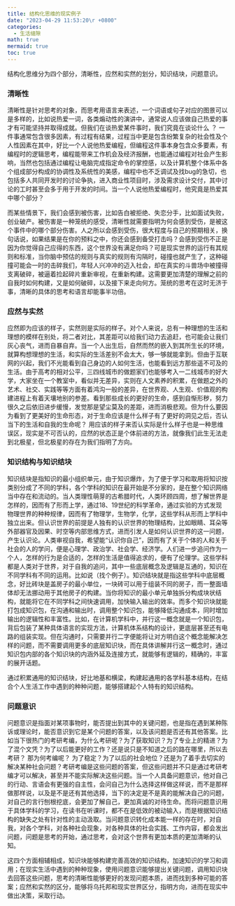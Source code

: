 ```yaml
---
title: 结构化思维的现实例子
date: "2023-04-29 11:53:20\r +0800"
categories:
  - 生活缝隙
math: true
mermaid: true
toc: true
---
```

结构化思维分为四个部分，清晰性，应然和实然的划分，知识结块，问题意识。

### 清晰性
清晰性是针对思考的对象，而思考用语言来表述，一个词语或句子对应的图景可以是多样的，比如说热爱一词，各类煽动性的演讲中，通常说人应该做自己热爱的事才有可能坚持并取得成就。但我们在谈热爱某件事时，我们究竟在谈论什么 ？ 一件事通常包含很多因素，有过程有结果，过程当中更是包含纷繁复杂的社会性及个人性因素在其中，好比一个人说他热爱编程，但编程这件事本身包含众多要素，有编程时的逻辑思考，编程能带来工作机会及经济报酬，也能通过编程对社会产生影响，当然也包括通过编程让电脑完成指定命令的掌控感，以及计算机整个体系中各个组成部分构成的协调性及系统性的美感，编程中也不乏调试及找bug的急切，也包括多人共同开发时的讨论争执，进入商业性项目时，涉及需求设计交付，其中讨论的工时甚至会多于用于开发的时间。当一个人说他热爱编程时，他究竟是热爱其中哪个部分？

而某些情景下，我们会感到被伤害，比如告白被拒绝、失恋分手，比如面试失败，创业破产。被伤害是一种笼统的感受，清晰性就需要指明为何会感到受伤，是被这个事件中的哪个部分伤害。人之所以会感到受伤，很大程度与自己的预期相关，换句话说，如果结果是在你的预料之中，你还会感到备受打击吗？会感到受伤不正是因为你觉得自己应得的东西，这个世界没有满足你吗？可是现实世界的运行有其规则和标准，当你脑中预估的规则与真实的规则有沟隔时，碰撞也就产生了，这种碰撞可能会一时的击碎我们，年轻人兴冲冲的迈入社会，却在真实的斗兽场中被撞得支离破碎，被逼着捡起碎片重新审视，在重新构建。这需要更加清楚的理解之前的自我时如何构建，又是如何破碎，以及接下来走向何方。笼统的思考在这时无济于事，清晰的具体的思考和语言却能事半功倍。

### 应然与实然
应然即为应该的样子，实然则是实际的样子。对个人来说，总有一种理想的生活和理想的模样在别处，将二者对比，其差距可以给我们动力去追赶，也可能会让我们灰心丧气，进而自暴自弃。当一个人出生后，自然而然的嵌入到其所生长的环境，就算构想理想的生活，和实际的生活差别不会太大，够一够就能拿到。但由于互联网的兴起，我们不光能看到自己身边的人如何生活，也能看到远方那些遥不可及的生活。由于高考的相对公平，三四线城市的做题家们也能够考入一二线城市的好大学，大家坐在一个教室中，看似并无差异，实则在人文素养的积累，在做题之外的艺术、社交、实践等等方面有着鸿沟一般的差异，在世界观、人生观、价值观的构建进程上有着天壤地别的参差。看到那些成长的更好的生命，感到自惭形秽，努力很久之后依旧进步缓慢，发觉那是望尘莫及的差距，进而消极悲观。但为什么要因为看到了更美好的生命形态，对于生命应该是什么样子有了更好的洞见之后，否认当下的生活和自我的生命呢？ 用应该的样子来否认实际是什么样子也是一种思维误区，现实是不可否认的，应然的状态正是个体前进的方法，就像我们此生无法走到北极星，但北极星的存在为我们指明了方向。

### 知识结构与知识结块
知识结块是指知识的最小组织单元，由于知识爆炸，为了便于学习和取用将知识按类别分成了不同的学科，各个学科的知识在最开始是不分家的，是在整个知识网络当中存在和流动的。当人类理性萌芽的古希腊时代，人类环顾四周，想了解世界是怎样的，因而有了形而上学，通过18、19世纪的科学革命，通过实验的方式发现物理世界的种种规律，因而有了物理学，生物学，化学，这些学科从形而上学科中独立出来。但认识世界的前提是人独有的认识世界的物理结构，比如眼睛、耳朵等外部器官及因果、时空等内部思维方式，进而引发人是如何认识世界的这一问题，产生认识论。人类审视自我，希望能“认识你自己”，因而有了关于个体的人和关于社会的人的学问，便是心理学、政治学、社会学、经济学。人们进一步追问作为一个人，怎样的行为是合适的，怎样的生活是值得追求的，便有了伦理学。这些学科都是人类对于世界，对于自我的追问，其中一些底层概念及逻辑是互通的，知识在不同学科有不同的运用。比如说（找个例子）。知识结块就是指这些学科中底层概念，好比砖块是盖房子的最小单位，一块砖可以用于组装不同的房子，而一整面墙体却无法挪动用于其他房子的构建。当你将知识的最小单元单独拆分构成块状结构，就能将它在不同学科之间快速调用，加快输入输出的效率。而多个知识块就能打包成知识包，在沟通和输出时，调用整个知识包，能够降低沟通成本，同时增加输出的逻辑性和丰富性。比如，在计算机学科中，并行这一概念就是一个知识包，背后包装了某种具体语言的实现方法，计算机体系结构的设计，更底层甚至还有电路的组装实现。但在沟通时，只需要并行二字便能将让对方明白这个概念能解决怎样的问题，而不需要调用更多的底层知识块，而在具体讲解并行这一概念时，通过知识包内部的各个知识块的内涵外延及连接方式，就能够有逻辑的，精确的，丰富的展开话题。

通过积累通用的知识结块，好比地基和横梁，构建起通用的各学科基本结构，在结合个人生活工作中遇到的种种问题，能够搭建起个人特有的知识结构。

### 问题意识 
问题意识是指面对某项事物时，能否提出到其中的关键问题，也是指在遇到某种陈诉或理论时，能否意识到它是某个问题的答案，以及该问题是否还有其他答案。比如当下很热门的考研考编，为什么考研呢？为了获取知识？为了专业上的精进？为了混个文凭？为了以后能更好的工作？还是说只是不知道之后的路在哪里，所以去考研？ 那为何考编呢？ 为了稳定？为了以后的社会地位？还是为了着手去切实的解决某种社会问题？考研考编是这些问题的答案，但这些问题并不只是通过考研考编才可以解决，甚至并不能实际解决这些问题。当一个人具备问题意识，他对自己的行动、言语会有更强的自主性，会问自己为什么选择这样做这样说，而不是那样做那样说，以及是不是还有其他选择，当下的决定是不是真的能解决自己的问题，对自己的言行刨根挖底，会更加了解自己，更加真诚的对待生命。而将问题意识用于具体学科的学习，在读书在听课时，都不在是低效的被动输入，而是根据知识结构的缺失之处有针对性的主动汲取。当问题意识转化成本能一样的存在时，对自我，对各个学科，对各种社会现象，对各种具体的社会实践、工作内容，都会发出问题，问题是思考的开始，通过思考，会对这个世界有更加本质的更加清晰的认知。

这四个方面相辅相成，知识块能够构建完善高效的知识结构，加速知识的学习和调用；在现实生活中遇到的种种现象，使用问题意识能够提出关键问题，调用知识块去回答这些问题，思考的清晰性能够更好的发现问题本质，进而找到多种可能的答案；应然和实然的区分，能够将乌托邦和现实世界区分，指明方向，进而在现实中做出决策，采取行动。

  
  